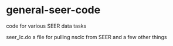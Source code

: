 # general-seer-code
code for various SEER data tasks

seer_lc.do 
a file for pulling nsclc from SEER and a few other things
